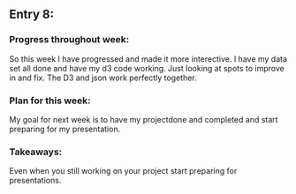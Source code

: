 ## Entry 8:


### Progress throughout week:

So this week I have progressed and made it more interective. 
I have my data set all done and have my d3 code working.
Just looking at spots to improve in and fix.
The D3 and json work perfectly together.


### Plan for this week:
My goal for next week is to have my projectdone and completed and start preparing for my presentation.                   


### Takeaways:
Even when you still working on your project start preparing for presentations.

